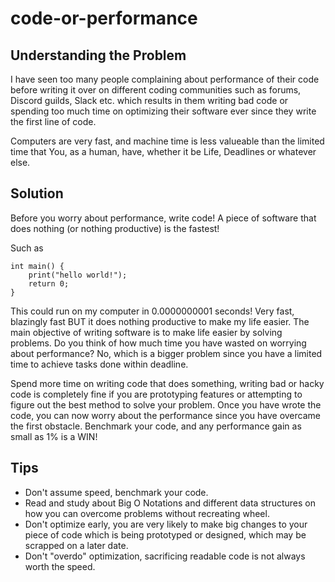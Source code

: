 # code-or-performance

## Understanding the Problem

I have seen too many people complaining about performance of their code before writing it over on different coding communities such as forums, Discord guilds, Slack etc. which results in them writing bad code or spending too much time on optimizing their software ever since they write the first line of code.

Computers are very fast, and machine time is less valueable than the limited time that You, as a human, have, whether it be Life, Deadlines or whatever else.

## Solution

Before you worry about performance, write code!  A piece of software that does nothing (or nothing productive) is the fastest!

Such as
```
int main() {
	print("hello world!");
	return 0;
}
```

This could run on my computer in 0.0000000001 seconds!  Very fast, blazingly fast BUT it does nothing productive to make my life easier.  The main objective of writing software is to make life easier by solving problems.  Do you think of how much time you have wasted on worrying about performance?  No, which is a bigger problem since you have a limited time to achieve tasks done within deadline.

Spend more time on writing code that does something, writing bad or hacky code is completely fine if you are prototyping features or attempting to figure out the best method to solve your problem.  Once you have wrote the code, you can now worry about the performance since you have overcame the first obstacle.  Benchmark your code, and any performance gain as small as 1% is a WIN!

## Tips

- Don't assume speed, benchmark your code.
- Read and study about Big O Notations and different data structures on how you can overcome problems without recreating wheel.
- Don't optimize early, you are very likely to make big changes to your piece of code which is being prototyped or designed, which may be scrapped on a later date.
- Don't "overdo" optimization, sacrificing readable code is not always worth the speed.
